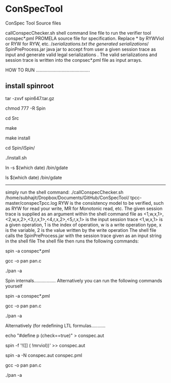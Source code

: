 # ConSpecTool
ConSpec Tool Source  files

callConspecChecker.sh         shell command line file to run the verifier tool
conspec*.pml                   PROMELA source file for specification. Replace * by RYWViol 			       or RYW for RYW, etc.
/*serializations.txt            the generated serializations*/
SpinPreProcess.jar            java jar to accept from user a given session trace as input and  generate valid legal serializations . The valid serializations and session trace is written into the conpsec*.pml file as input arrays.


HOW TO RUN ..........................................


install spinroot
---------------
tar -zxvf spin647.tar.gz

chmod 777 -R Spin

cd Src

make

make install

cd Spin/iSpin/

./install.sh

ln -s $(which date) /bin/gdate

ls $(which date) /bin/gdate

------------

simply run the shell command:
 ./callConspecChecker.sh /home/subhajit/Dropbox/Documents/GitHub/ConSpecTool/ tpcc-master/conspecTpcc.log RYW is the consistency model to be verified, such as RYW for read your write, MR for Monotonic read, etc.
The given session trace is supplied as an argument within the shell command file as <1,w,x,1>,<2,w,x,2>,<3,r,x,1>,<4,r,x,2>,<5,r,x,1> is the input session trace
<1,w,x,1> is a given operation, 1 is the index of operation, w is a write operation type, x is the variable, 2 is the value written by the write operation 
The shell file calls the SpinPreProcess.jar with the session trace given as an input string in the shell file
The shell file then runs the following commands:

spin -a conspec*.pml

gcc -o pan pan.c

./pan -a

Spin internals.................
Alternatively you can run the following commands yourself 

spin -a conspec*.pml

gcc -o pan pan.c

./pan -a

Alternatively (for redefining LTL formulas...........

echo "#define p (check==true)" > conspec.aut

spin -f '!([] ( !mrviol))' >> conspec.aut

spin -a -N conspec.aut conspec.pml

gcc -o pan pan.c

./pan -a
